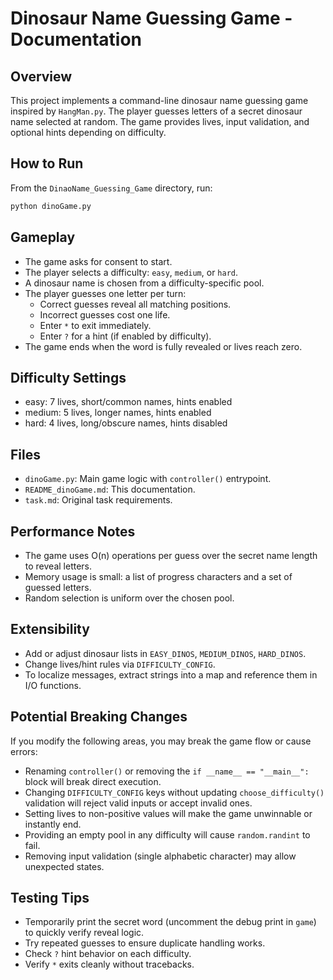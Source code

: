 # Dinosaur Name Guessing Game - Documentation

## Overview
This project implements a command-line dinosaur name guessing game inspired by `HangMan.py`. The player guesses letters of a secret dinosaur name selected at random. The game provides lives, input validation, and optional hints depending on difficulty.

## How to Run
From the `DinaoName_Guessing_Game` directory, run:

```bash
python dinoGame.py
```

## Gameplay
- The game asks for consent to start.
- The player selects a difficulty: `easy`, `medium`, or `hard`.
- A dinosaur name is chosen from a difficulty-specific pool.
- The player guesses one letter per turn:
  - Correct guesses reveal all matching positions.
  - Incorrect guesses cost one life.
  - Enter `*` to exit immediately.
  - Enter `?` for a hint (if enabled by difficulty).
- The game ends when the word is fully revealed or lives reach zero.

## Difficulty Settings
- easy: 7 lives, short/common names, hints enabled
- medium: 5 lives, longer names, hints enabled
- hard: 4 lives, long/obscure names, hints disabled

## Files
- `dinoGame.py`: Main game logic with `controller()` entrypoint.
- `README_dinoGame.md`: This documentation.
- `task.md`: Original task requirements.

## Performance Notes
- The game uses O(n) operations per guess over the secret name length to reveal letters.
- Memory usage is small: a list of progress characters and a set of guessed letters.
- Random selection is uniform over the chosen pool.

## Extensibility
- Add or adjust dinosaur lists in `EASY_DINOS`, `MEDIUM_DINOS`, `HARD_DINOS`.
- Change lives/hint rules via `DIFFICULTY_CONFIG`.
- To localize messages, extract strings into a map and reference them in I/O functions.

## Potential Breaking Changes
If you modify the following areas, you may break the game flow or cause errors:
- Renaming `controller()` or removing the `if __name__ == "__main__":` block will break direct execution.
- Changing `DIFFICULTY_CONFIG` keys without updating `choose_difficulty()` validation will reject valid inputs or accept invalid ones.
- Setting lives to non-positive values will make the game unwinnable or instantly end.
- Providing an empty pool in any difficulty will cause `random.randint` to fail.
- Removing input validation (single alphabetic character) may allow unexpected states.

## Testing Tips
- Temporarily print the secret word (uncomment the debug print in `game`) to quickly verify reveal logic.
- Try repeated guesses to ensure duplicate handling works.
- Check `?` hint behavior on each difficulty.
- Verify `*` exits cleanly without tracebacks.
